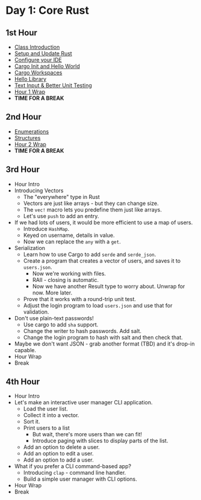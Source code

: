 # Day 1: Core Rust

## 1st Hour

* [Class Introduction](./hour1/class_intro.md)
* [Setup and Update Rust](./hour1/setup_rust.md)
* [Configure your IDE](./hour1/setup_ide.md)
* [Cargo Init and Hello World](./hour1/hello_world.md)
* [Cargo Workspaces](./hour1/workspaces.md)
* [Hello Library](./hour1/hello_library.md)
* [Text Input & Better Unit Testing](./hour1/simple_login_test.md)
* [Hour 1 Wrap](./hour1/hour_1_wrap.md)
* **TIME FOR A BREAK**

## 2nd Hour

* [Enumerations](./hour2/enums.md)
* [Structures](./hour2/structs.md)
* [Hour 2 Wrap](./hour2/hour_2_wrap.md)
* **TIME FOR A BREAK**

## 3rd Hour

* Hour Intro
* Introducing Vectors
    * The "everywhere" type in Rust
    * Vectors are just like arrays - but they can change size.
    * The `vec!` macro lets you predefine them just like arrays.
    * Let's use `push` to add an entry.
* If we had lots of users, it would be more efficient to use a map of users.
    * Introduce `HashMap`.
    * Keyed on username, details in value.
    * Now we can replace the `any` with a `get`.
* Serialization
    * Learn how to use Cargo to add `serde` and `serde_json`.
    * Create a program that creates a vector of users, and saves it to `users.json`.
        * Now we're working with files.
        * RAII - closing is automatic.
        * Now we have another Result type to worry about. Unwrap for now. More later.
    * Prove that it works with a round-trip unit test.
    * Adjust the login program to load `users.json` and use that for validation.
* Don't use plain-text passwords!
    * Use cargo to add `sha` support.
    * Change the writer to hash passwords. Add salt.
    * Change the login program to hash with salt and then check that.
* Maybe we don't want JSON - grab another format (TBD) and it's drop-in capable.
* Hour Wrap
* Break

## 4th Hour

* Hour Intro
* Let's make an interactive user manager CLI application.
    * Load the user list.
    * Collect it into a vector.
    * Sort it.
    * Print users to a list
        * But wait, there's more users than we can fit!
        * Introduce paging with slices to display parts of the list.
    * Add an option to delete a user.
    * Add an option to edit a user.
    * Add an option to add a user.
* What if you prefer a CLI command-based app?
    * Introducing `clap` - command line handler.
    * Build a simple user manager with CLI options.
* Hour Wrap
* Break

